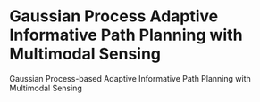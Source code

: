 # Gaussian Process Adaptive Informative Path Planning with Multimodal Sensing
Gaussian Process-based Adaptive Informative Path Planning with Multimodal Sensing
